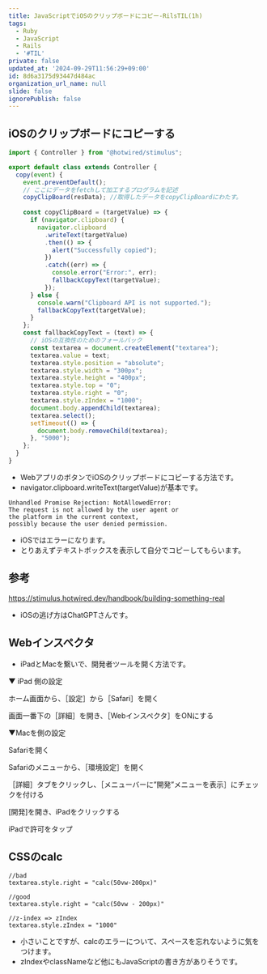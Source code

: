 ```yaml
---
title: JavaScriptでiOSのクリップボードにコピー-RilsTIL(1h)
tags:
  - Ruby
  - JavaScript
  - Rails
  - '#TIL'
private: false
updated_at: '2024-09-29T11:56:29+09:00'
id: 8d6a3175d93447d484ac
organization_url_name: null
slide: false
ignorePublish: false
---
```

## iOSのクリップボードにコピーする

```javascript:clipboard_controller.js
import { Controller } from "@hotwired/stimulus";

export default class extends Controller {
  copy(event) {
    event.preventDefault();
    // ここにデータをfetchして加工するプログラムを記述
    copyClipBoard(resData); //取得したデータをcopyClipBoardにわたす。
    
    const copyClipBoard = (targetValue) => {
      if (navigator.clipboard) {
        navigator.clipboard
          .writeText(targetValue)
          .then(() => {
            alert("Successfully copied");
          })
          .catch((err) => {
            console.error("Error:", err);
            fallbackCopyText(targetValue);
          });
      } else {
        console.warn("Clipboard API is not supported.");
        fallbackCopyText(targetValue);
      }
    };
    const fallbackCopyText = (text) => {
      // iOSの互換性のためのフォールバック
      const textarea = document.createElement("textarea");
      textarea.value = text;
      textarea.style.position = "absolute";
      textarea.style.width = "300px";
      textarea.style.height = "400px";
      textarea.style.top = "0";
      textarea.style.right = "0";
      textarea.style.zIndex = "1000";
      document.body.appendChild(textarea);
      textarea.select();
      setTimeout(() => {
        document.body.removeChild(textarea);
      }, "5000");
    };
  }
}
```
- WebアプリのボタンでiOSのクリップボードにコピーする方法です。
- navigator.clipboard.writeText(targetValue)が基本です。
```text:iOSのエラー
Unhandled Promise Rejection: NotAllowedError:
The request is not allowed by the user agent or
the platform in the current context,
possibly because the user denied permission.
```
- iOSではエラーになります。
- とりあえずテキストボックスを表示して自分でコピーしてもらいます。

## 参考
https://stimulus.hotwired.dev/handbook/building-something-real
- iOSの逃げ方はChatGPTさんです。

## Webインスペクタ
- iPadとMacを繋いで、開発者ツールを開く方法です。

▼ iPad 側の設定

ホーム画面から、［設定］から［Safari］を開く

画面一番下の［詳細］を開き、［Webインスペクタ］をONにする

▼Macを側の設定

Safariを開く

Safariのメニューから、［環境設定］を開く

［詳細］タブをクリックし、［メニューバーに”開発”メニューを表示］にチェックを付ける

[開発]を開き、iPadをクリックする

iPadで許可をタップ

## CSSのcalc
```javascript:calcとzIndex
//bad
textarea.style.right = "calc(50vw-200px)"

//good
textarea.style.right = "calc(50vw - 200px)"

//z-index => zIndex
textarea.style.zIndex = "1000"
```
- 小さいことですが、calcのエラーについて、スペースを忘れないように気をつけます。
- zIndexやclassNameなど他にもJavaScriptの書き方がありそうです。
